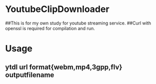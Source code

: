 # YoutubeClipDownloader
##This is for my own study for youtube streaming service.
##Curl with openssl is required for compilation and run.

# Usage
## ytdl url format{webm,mp4,3gpp,flv} outputfilename
